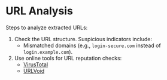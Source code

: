 # URL Analysis

Steps to analyze extracted URLs:
1. Check the URL structure. Suspicious indicators include:
   - Mismatched domains (e.g., `login-secure.com` instead of `login.example.com`).
2. Use online tools for URL reputation checks:
   - [VirusTotal](https://www.virustotal.com)
   - [URLVoid](https://www.urlvoid.com)
